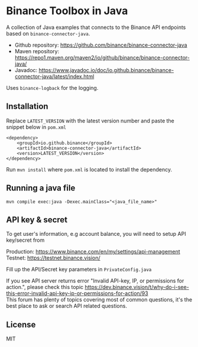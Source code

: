 # Binance Toolbox in Java

A collection of Java examples that connects to the Binance API endpoints based on `binance-connector-java`.

- Github repository: https://github.com/binance/binance-connector-java
- Maven repository: https://repo1.maven.org/maven2/io/github/binance/binance-connector-java/
- Javadoc: https://www.javadoc.io/doc/io.github.binance/binance-connector-java/latest/index.html

Uses `binance-logback` for the logging.

## Installation

Replace `LATEST_VERSION` with the latest version number and paste the snippet below in `pom.xml`
```
<dependency>
    <groupId>io.github.binance</groupId>
    <artifactId>binance-connector-java</artifactId>
    <version>LATEST_VERSION</version>
</dependency>
```
Run `mvn install` where `pom.xml` is located to install the dependency.

## Running a java file

`mvn compile exec:java -Dexec.mainClass="<java_file_name>"`

## API key & secret

To get user's information, e.g account balance, you will need to setup API key/secret from

Production: https://www.binance.com/en/my/settings/api-management
<br>
Testnet: https://testnet.binance.vision/


Fill up the API/Secret key parameters in `PrivateConfig.java`

If you see API server returns error "Invalid API-key, IP, or permissions for action.", please check this topic https://dev.binance.vision/t/why-do-i-see-this-error-invalid-api-key-ip-or-permissions-for-action/93 <br/>
This forum has plenty of topics covering most of common questions, it's the best place to ask or search API related questions.

## License

MIT